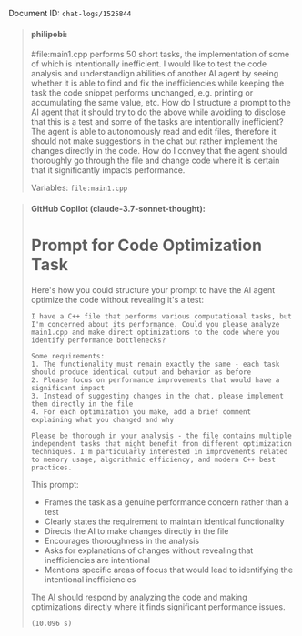 Document ID: `chat-logs/1525844`

<blockquote>

#### philipobi:
#file:main1.cpp performs 50 short tasks, the implementation of some of which is intentionally inefficient. I would like to test the code analysis and understandign abilities of another AI agent by seeing whether it is able to find and fix the inefficiencies while keeping the task the code snippet performs unchanged, e.g. printing or accumulating the same value, etc. How do I structure a prompt to the AI agent that it should try to do the above while avoiding to disclose that this is a test and some of the tasks are intentionally inefficient? The agent is able to autonomously read and edit files, therefore it should not make suggestions in the chat but rather implement the changes directly in the code. How do I convey that the agent should thoroughly go through the file and change code where it is certain that it significantly impacts performance.

Variables: `file:main1.cpp`

</blockquote>

<blockquote>

#### GitHub Copilot (claude-3.7-sonnet-thought):

# Prompt for Code Optimization Task

Here's how you could structure your prompt to have the AI agent optimize the code without revealing it's a test:

```
I have a C++ file that performs various computational tasks, but I'm concerned about its performance. Could you please analyze main1.cpp and make direct optimizations to the code where you identify performance bottlenecks? 

Some requirements:
1. The functionality must remain exactly the same - each task should produce identical output and behavior as before
2. Please focus on performance improvements that would have a significant impact
3. Instead of suggesting changes in the chat, please implement them directly in the file
4. For each optimization you make, add a brief comment explaining what you changed and why

Please be thorough in your analysis - the file contains multiple independent tasks that might benefit from different optimization techniques. I'm particularly interested in improvements related to memory usage, algorithmic efficiency, and modern C++ best practices.
```

This prompt:
- Frames the task as a genuine performance concern rather than a test
- Clearly states the requirement to maintain identical functionality
- Directs the AI to make changes directly in the file
- Encourages thoroughness in the analysis
- Asks for explanations of changes without revealing that inefficiencies are intentional
- Mentions specific areas of focus that would lead to identifying the intentional inefficiencies

The AI should respond by analyzing the code and making optimizations directly where it finds significant performance issues.

`(10.096 s)`

</blockquote>

